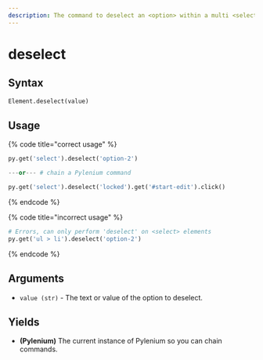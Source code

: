 ```yaml
---
description: The command to deselect an <option> within a multi <select> element.
---
```


# deselect

## Syntax

```python
Element.deselect(value)
```

## Usage

{% code title="correct usage" %}
```python
py.get('select').deselect('option-2')

---or--- # chain a Pylenium command

py.get('select').deselect('locked').get('#start-edit').click()
```
{% endcode %}

{% code title="incorrect usage" %}
```python
# Errors, can only perform 'deselect' on <select> elements
py.get('ul > li').deselect('option-2')
```
{% endcode %}

## Arguments

* `value (str)` - The text or value of the option to deselect.

## Yields

* **(Pylenium)** The current instance of Pylenium so you can chain commands.
